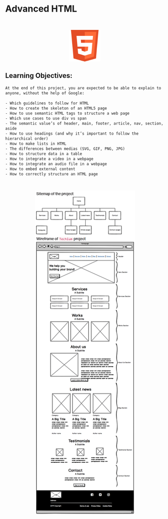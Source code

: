 # Advanced HTML

$~$

<p align="center">
<img src="https://github.com/Bomays/holbertonschool-higher_level_programming/blob/c7834704b8a7f275f0e584806d938d1ac488ec7b/holbertonschool-web_front_end/HTML5.png" alt="HTML5" width="100"/>
</p>



## Learning Objectives:


```
At the end of this project, you are expected to be able to explain to anyone, without the help of Google:

- Which guidelines to follow for HTML
- How to create the skeleton of an HTML5 page
- How to use semantic HTML tags to structure a web page
- Which use cases to use div vs span
- The semantic value’s of header, main, footer, article, nav, section, aside
- How to use headings (and why it’s important to follow the hierarchical order)
- How to make lists in HTML
- The differences between medias (SVG, GIF, PNG, JPG)
- How to structure data in a table
- How to integrate a video in a webpage
- How to integrate an audio file in a webpage
- How to embed external content
- How to correctly structure an HTML page

```
$~$

<p align="center">
<img src="https://github.com/Bomays/holbertonschool-higher_level_programming/blob/b869dc348baf13a68e95dc7d3e77cfc650c935ea/holbertonschool-web_front_end/Sitemap%20of%20the%20project.png" alt="SiteMap"/>
</p>
